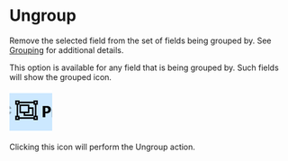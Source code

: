 # Ungroup

Remove the selected field from the set of fields being grouped by. See [Grouping](../QueryDive-Details.md#grouping) for additional details.

This option is available for any field that is being grouped by. Such fields will show the grouped icon.

![Grouped Icon](../img/Grouped_icon.png)

Clicking this icon will perform the Ungroup action.